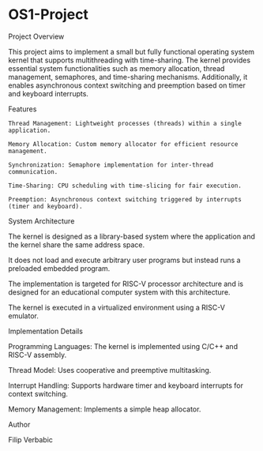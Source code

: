 # OS1-Project
Project Overview

This project aims to implement a small but fully functional operating system kernel that supports multithreading with time-sharing. The kernel provides essential system functionalities such as memory allocation, thread management, semaphores, and time-sharing mechanisms. Additionally, it enables asynchronous context switching and preemption based on timer and keyboard interrupts.

Features

    Thread Management: Lightweight processes (threads) within a single application.

    Memory Allocation: Custom memory allocator for efficient resource management.

    Synchronization: Semaphore implementation for inter-thread communication.

    Time-Sharing: CPU scheduling with time-slicing for fair execution.

    Preemption: Asynchronous context switching triggered by interrupts (timer and keyboard).

System Architecture

  The kernel is designed as a library-based system where the application and the kernel share the same address space.

  It does not load and execute arbitrary user programs but instead runs a preloaded embedded program.

  The implementation is targeted for RISC-V processor architecture and is designed for an educational computer system with this architecture.

  The kernel is executed in a virtualized environment using a RISC-V emulator.

Implementation Details

  Programming Languages: The kernel is implemented using C/C++ and RISC-V assembly.

  Thread Model: Uses cooperative and preemptive multitasking.

  Interrupt Handling: Supports hardware timer and keyboard interrupts for context switching.

  Memory Management: Implements a simple heap allocator.

Author

  Filip Verbabic
